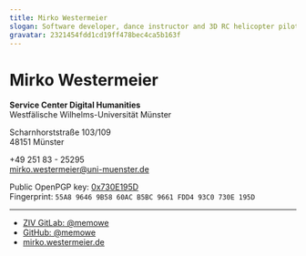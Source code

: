 ```yaml
---
title: Mirko Westermeier
slogan: Software developer, dance instructor and 3D RC helicopter pilot with a passion for teaching
gravatar: 2321454fdd1cd19ff478bec4ca5b163f
---
```


# Mirko Westermeier

**Service Center Digital Humanities**  
Westfälische Wilhelms-Universität Münster

Scharnhorststraße 103/109  
48151 Münster

+49 251 83 - 25295  
[mirko.westermeier@uni-muenster.de][mail]

Public OpenPGP key: [0x730E195D][pgp]  
Fingerprint: `55A8 9646 9B58 60AC B5BC 9661 FDD4 93C0 730E 195D`

---

- [ZIV GitLab: \@memowe][zgl]
- [GitHub: \@memowe][gh]
- [mirko.westermeier.de][mwde]

[mail]: mailto:mirko.westermeier@uni-muenster.de
[pgp]: http://mirko.westermeier.de/730E195D.asc
[zgl]: https://zivgitlab.uni-muenster.de/memowe
[gh]: https://github.com/memowe
[mwde]: http://mirko.westermeier.de/
